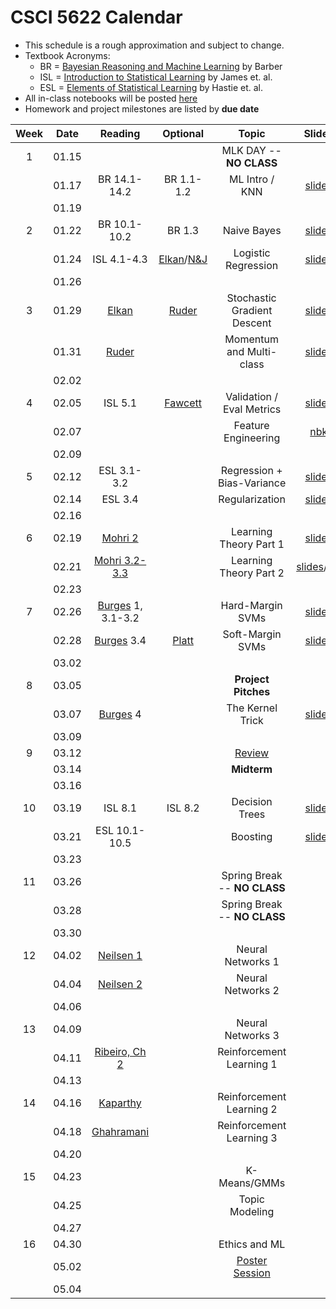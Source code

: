 # CSCI 5622 Calendar

- This schedule is a rough approximation and subject to change.
- Textbook Acronyms: 
	- BR = [Bayesian Reasoning and Machine Learning](http://web4.cs.ucl.ac.uk/staff/D.Barber/pmwiki/pmwiki.php?n=Brml.Online) by Barber 
	- ISL = [Introduction to Statistical Learning](http://www-bcf.usc.edu/~gareth/ISL/) by James et. al. 
	- ESL = [Elements of Statistical Learning](https://web.stanford.edu/~hastie/ElemStatLearn/) by Hastie et. al. 
- All in-class notebooks will be posted [here](https://github.com/chrisketelsen/CSCI5622-Machine-Learning/tree/master/in-class-notebooks)
- Homework and project milestones are listed by **due date** 

| Week | Date 		  | Reading          |  Optional   |                Topic             	 | Slides   | RQ | Hmwk  	| 
|:----:|:------------:| :---------------:|:-----------:|:-----------------------------------:|:--------:|:--:|:--------:|
| 1    | 01.15        | 		         | 			   | MLK DAY -- **NO CLASS**			 |			|	 |	   	    | 
|      | 01.17        | BR 14.1-14.2	 | BR 1.1-1.2  | ML Intro / KNN						 | [slides](https://www.cs.colorado.edu/~ketelsen/files/courses/csci5622/slides/lesson01.pdf)	        |    |          | 
|      | 01.19        | 		         | 			   |                            		 |			|	 |		    | 
| 2    | 01.22        | BR 10.1-10.2     | BR 1.3      | Naive Bayes 						 | 	[slides](https://www.cs.colorado.edu/~ketelsen/files/courses/csci5622/slides/lesson02.pdf)        |[RQ](https://moodle.cs.colorado.edu/mod/quiz/view.php?id=21427)    |          | 
|      | 01.24        | ISL 4.1-4.3      | [Elkan](http://cseweb.ucsd.edu/~elkan/250B/logreg.pdf)/[N&J](http://ai.stanford.edu/~ang/papers/nips01-discriminativegenerative.pdf)     | Logistic Regression			                    | [slides](https://www.cs.colorado.edu/~ketelsen/files/courses/csci5622/slides/lesson03.pdf)	       | [RQ](https://moodle.cs.colorado.edu/mod/quiz/view.php?id=21516)	|          | 
|      | 01.26        | 		         | 			   |                            		 |			|    | [KNN](https://github.com/chrisketelsen/CSCI5622-Machine-Learning/blob/master/hmwk/knn/knn.ipynb)		| 
| 3    | 01.29        | [Elkan](http://cseweb.ucsd.edu/~elkan/250B/logreg.pdf)      |[Ruder](http://sebastianruder.com/optimizing-gradient-descent/)									         | Stochastic Gradient Descent 		                 | [slides](https://www.cs.colorado.edu/~ketelsen/files/courses/csci5622/slides/lesson04.pdf)          |    |          | 
|      | 01.31        | [Ruder](http://sebastianruder.com/optimizing-gradient-descent/)			 																	      | 			         | Momentum and Multi-class                          |	[slides](https://www.cs.colorado.edu/~ketelsen/files/courses/csci5622/slides/lesson05.pdf)		|    |			| 
|      | 02.02        | 		         | 			   |                            		 |			|    | [Groups](https://github.com/chrisketelsen/CSCI5622-Machine-Learning/blob/master/resources/project.md#groups)	| 
| 4    | 02.05        | ISL 5.1		     | [Fawcett](http://people.inf.elte.hu/kiss/13dwhdm/roc.pdf)																				             | Validation / Eval Metrics 			             | [slides](https://www.cs.colorado.edu/~ketelsen/files/courses/csci5622/slides/lesson06.pdf)         | [RQ](https://moodle.cs.colorado.edu/mod/quiz/view.php?id=21795)    |			| 
|      | 02.07        | 				 | 			   | Feature Engineering 				 | [nbk](https://github.com/chrisketelsen/CSCI5622-Machine-Learning/tree/master/in-class-notebooks)	 		| [RQ](https://moodle.cs.colorado.edu/mod/quiz/view.php?id=21831)   |			| 
|      | 02.09        | 		         | 			   |                            		 |			|    | [LogReg](https://github.com/chrisketelsen/CSCI5622-Machine-Learning/blob/master/hmwk/logreg/logreg.ipynb)	| 
| 5    | 02.12        | ESL 3.1-3.2	 | 			       | Regression + Bias-Variance	   		 | [slides](https://www.cs.colorado.edu/~ketelsen/files/courses/csci5622/slides/lesson08.pdf)        | [RQ](https://moodle.cs.colorado.edu/mod/quiz/view.php?id=21918)   |          | 
|      | 02.14        | ESL 3.4		 |                 | Regularization						 | [slides](https://www.cs.colorado.edu/~ketelsen/files/courses/csci5622/slides/lesson09.pdf)          |    |			| 
|      | 02.16        | 		         | 			   |                            		 |			|    |			| 
| 6    | 02.19        | [Mohri 2](https://piazza.com/class_profile/get_resource/ixrtksejs0v6pp/izbrfxujamyrv)   														         | 			   | Learning Theory Part 1			                     | [slides](https://www.cs.colorado.edu/~ketelsen/files/courses/csci5622/slides/lesson10.pdf)         | [RQ](https://moodle.cs.colorado.edu/mod/quiz/view.php?id=22107)    |          | 
|      | 02.21        | [Mohri 3.2-3.3](https://piazza.com/class_profile/get_resource/ixrtksejs0v6pp/izbrfxujamyrv) 														     | 			   | Learning Theory Part 2				                 |[slides](https://www.cs.colorado.edu/~ketelsen/files/courses/csci5622/slides/lesson11.pdf)/[vid](https://www.youtube.com/playlist?list=PLnGW93UbO5LwkHDDVrVrd2lrpq2VFLZgT)	  		| [RQ](https://moodle.cs.colorado.edu/mod/quiz/view.php?id=22152)    |			| 
|      | 02.23        | 		         | 			   |                            		 |			|    | [FeatEngr](https://github.com/chrisketelsen/CSCI5622-Machine-Learning/blob/master/hmwk/featengr/featengr.ipynb)	| 
| 7    | 02.26        | [Burges](https://www.microsoft.com/en-us/research/publication/a-tutorial-on-support-vector-machines-for-pattern-recognition/) 1, 3.1-3.2 		  |	     	           | Hard-Margin SVMs 	                                  | [slides](https://www.cs.colorado.edu/~ketelsen/files/courses/csci5622/slides/lesson12.pdf)          |    |          | 
|      | 02.28        | [Burges](https://www.microsoft.com/en-us/research/publication/a-tutorial-on-support-vector-machines-for-pattern-recognition/) 3.4 													 | [Platt](https://www.microsoft.com/en-us/research/wp-content/uploads/2016/02/smo-book.pdf)		                                         | Soft-Margin SVMs    				                 | [slides](https://www.cs.colorado.edu/~ketelsen/files/courses/csci5622/slides/lesson13.pdf) 	 	    | [RQ](https://moodle.cs.colorado.edu/mod/quiz/view.php?id=22311)    |          | 
|      | 03.02        | 		         | 			   |                            		 |			|    | [Proposal](https://github.com/chrisketelsen/CSCI5622-Machine-Learning/blob/master/resources/project.md#final-project-proposal)	| 
| 8    | 03.05        | 				 | 			   | **Project Pitches**                 |	 		|    |			| 
|      | 03.07        | [Burges](https://www.microsoft.com/en-us/research/publication/a-tutorial-on-support-vector-machines-for-pattern-recognition/) 4 				| 			             | The Kernel Trick 					             |	[slides](https://www.cs.colorado.edu/~ketelsen/files/courses/csci5622/slides/lesson14.pdf)  	    | [RQ](https://moodle.cs.colorado.edu/mod/quiz/view.php?id=22386)   |			| 
|      | 03.09        | 		         | 			   |                            		 |			|    | [Theory](https://github.com/chrisketelsen/CSCI5622-Machine-Learning/blob/master/hmwk/theory/theory.ipynb)	| 
| 9    | 03.12        | 			     | 			   |  [Review](https://github.com/chrisketelsen/CSCI5622-Machine-Learning/blob/master/resources/midterm_info.md) 							 |          |    | [Feedback](https://github.com/chrisketelsen/CSCI5622-Machine-Learning/blob/master/resources/project.md#peer-feedback-for-project-proposal)  | 
|      | 03.14        | 			     | 			   | **Midterm**  					     |			|	 |	     	| 
|      | 03.16        | 		         | 			   |                            		 |			|	 |		    | 
| 10   | 03.19        | ISL 8.1   		 | ISL 8.2	   | Decision Trees						 |[slides](https://www.cs.colorado.edu/~ketelsen/files/courses/csci5622/slides/lesson15.pdf)	        | [RQ](https://moodle.cs.colorado.edu/mod/quiz/view.php?id=22731)   |      	| 
|      | 03.21        | ESL 10.1-10.5	 | 			   | Boosting 							 | [slides](https://www.cs.colorado.edu/~ketelsen/files/courses/csci5622/slides/lesson16.pdf)	        |	 |  		| 
|      | 03.23        | 		         | 			   |                            		 |			|    |     	| 
| 11   | 03.26        | 			     | 			   | Spring Break -- **NO CLASS**		 |			|    |			| 
|      | 03.28        | 			     | 			   | Spring Break -- **NO CLASS**		 |			|    |			| 
|      | 03.30        | 		         | 			   |                            		 |			|    |			| 
| 12   | 04.02        | [Neilsen 1](http://neuralnetworksanddeeplearning.com/chap1.html) 																				 | 			             | Neural Networks 1					             |          |    |          | 
|      | 04.04        | [Neilsen 2](http://neuralnetworksanddeeplearning.com/chap2.html) 																				 | 			             | Neural Networks 2					             |	 		|	 |   		| 
|      | 04.06        | 		         | 			   |                            		 |			|    | [Spotlight](https://github.com/chrisketelsen/CSCI5622-Machine-Learning/blob/master/resources/project.md#midpoint-spotlight)| 
| 13   | 04.09        | 				 | 			   | Neural Networks 3                   |          |    |          |
|      | 04.11        | [Ribeiro, Ch 2](http://neuro.bstu.by/ai/To-dom/My_research/Papers-2.0/RL-tutorial/rlearn2.pdf)  												 | 			                           | Reinforcement Learning 1			 |			|    | [Feedback](https://github.com/chrisketelsen/CSCI5622-Machine-Learning/blob/master/resources/project.md#midpoint-peer-feedback)| 
|      | 04.13        | 		         | 			   |                            		 |			|    | [Boosting](https://github.com/chrisketelsen/CSCI5622-Machine-Learning/blob/master/hmwk/boosting/boosting.ipynb)	| 
| 14   | 04.16        | [Kaparthy](http://karpathy.github.io/2016/05/31/rl/)																							 | 			                           | Reinforcement Learning 2			 |	        |    |          | 
|      | 04.18        | [Ghahramani](http://mlg.eng.cam.ac.uk/zoubin/papers/ijprai.pdf) 																				 | 			                           | Reinforcement Learning 3            |			|	 |		    | 
|      | 04.20        | 		         | 			   |                            		 |			|    |          | 
| 15   | 04.23        | 				 |  		   | K-Means/GMMs                        |			|	 |		    | 
|      | 04.25        | 				 | 			   | Topic Modeling						 |	        |    |			| 
|      | 04.27        | 		         | 			   |                            		 |			|    | NeuralNets| 
| 16   | 04.30        | 				 | 			   | Ethics and ML                       |			|    |			| 
|      | 05.02        | 				 | 			   | [Poster Session](https://github.com/chrisketelsen/CSCI5622-Machine-Learning/blob/master/resources/project.md#final-poster-presentation)                                                        |		   |    |           |
|      | 05.04        | 				 | 			   |  					                 |			|    | [Report](https://github.com/chrisketelsen/CSCI5622-Machine-Learning/blob/master/resources/project.md#final-report)    |

